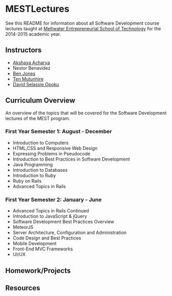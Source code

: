 # MESTLectures

See this README for information about all Software Development course lectures  taught at [Meltwater Entrepreneurial School of Technology](http://www.meltwater.org) for the 2014-2015 academic year.

## Instructors
* [Akshaya Acharya](https://github.com/akshaya7)
* Nestor Benavidez
* [Ben Jones](https://github.com/yogiben)
* [Ten Mutunhire](https://github.com/tranc99)
* [David Selassie Opoku](https://github.com/sdopoku)


## Curriculum Overview

An overview of the topics that will be covered for the Software Development lectures of the MEST program.

### First Year Semester 1: August - December

* Introduction to Computers
* HTML,CSS and Responsive Web Design
* Expressing Problems in Pseudocode
* Introduction to Best Practices in Software Development
* Java Programming
* Introduction to Databases
* Introduction to Ruby
* Ruby on Rails
* Advanced Topics in Rails

### First Year Semester 2: January - June


* Advanced Topics in Rails Continued
* Introduction to JavaScript & jQuery
* Software Development Best Practices Overview
* MeteorJS
* Server Architecture, Configuration and Administration
* Code Design and Best Practices
* Mobile Development
* Front-End MVC Frameworks
* UI/UX

## Homework/Projects

## Resources
